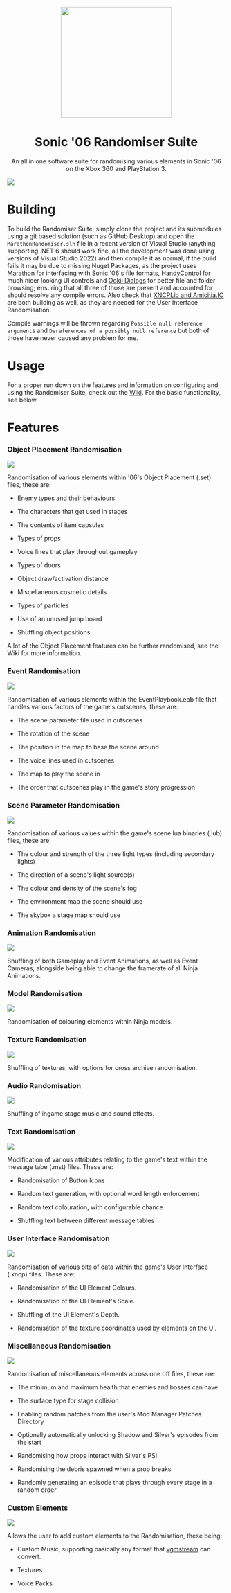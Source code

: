 <p align="center">
    <img src="https://raw.githubusercontent.com/Knuxfan24/Sonic-06-Randomiser-Suite/master/MarathonRandomiser/ExternalResources/Logo.png"
         width="256"/>
</p>

<h1 align="center">Sonic '06 Randomiser Suite</h1>

<p align="center">An all in one software suite for randomising various elements in Sonic '06 on the Xbox 360 and PlayStation 3.</p>

<img src="https://raw.githubusercontent.com/wiki/Knuxfan24/Sonic-06-Randomiser-Suite/images/tab_general.png">

# Building
To build the Randomiser Suite, simply clone the project and its submodules using a git based solution (such as GitHub Desktop) and open the `MarathonRandomiser.sln` file in a recent version of Visual Studio (anything supporting .NET 6 should work fine, all the development was done using versions of Visual Studio 2022) and then compile it as normal, if the build fails it may be due to missing Nuget Packages, as the project uses [Marathon](https://github.com/Big-Endian-32/Marathon) for interfacing with Sonic '06's file formats, [HandyControl](https://github.com/HandyOrg/HandyControl) for much nicer looking UI controls and [Ookii Dialogs](https://github.com/ookii-dialogs/ookii-dialogs-wpf) for better file and folder browsing; ensuring that all three of those are present and accounted for should resolve any compile errors. Also check that [XNCPLib and Amicitia.IO](https://github.com/crash5band/Shuriken) are both building as well, as they are needed for the User Interface Randomisation.

Compile warnings will be thrown regarding `Possible null reference argument`s and `Dereferences of a possibly null reference` but both of those have never caused any problem for me.

# Usage
For a proper run down on the features and information on configuring and using the Randomiser Suite, check out the [Wiki](https://github.com/Knuxfan24/Sonic-06-Randomiser-Suite/wiki). For the basic functionality, see below.

# Features

### Object Placement Randomisation

<img src="https://raw.githubusercontent.com/wiki/Knuxfan24/Sonic-06-Randomiser-Suite/images/tab_object_placement.png">

Randomisation of various elements within '06's Object Placement (.set) files, these are:

* Enemy types and their behaviours

* The characters that get used in stages

* The contents of item capsules

* Types of props

* Voice lines that play throughout gameplay

* Types of doors

* Object draw/activation distance

* Miscellaneous cosmetic details

* Types of particles

* Use of an unused jump board

* Shuffling object positions

A lot of the Object Placement features can be further randomised, see the Wiki for more information.

### Event Randomisation

<img src="https://raw.githubusercontent.com/wiki/Knuxfan24/Sonic-06-Randomiser-Suite/images/tab_event.png">

Randomisation of various elements within the EventPlaybook.epb file that handles various factors of the game's cutscenes, these are:

* The scene parameter file used in cutscenes

* The rotation of the scene

* The position in the map to base the scene around

* The voice lines used in cutscenes

* The map to play the scene in

* The order that cutscenes play in the game's story progression

### Scene Parameter Randomisation

<img src="https://raw.githubusercontent.com/wiki/Knuxfan24/Sonic-06-Randomiser-Suite/images/tab_scene.png">

Randomisation of various values within the game's scene lua binaries (.lub) files, these are:

* The colour and strength of the three light types (including secondary lights)

* The direction of a scene's light source(s)

* The colour and density of the scene's fog

* The environment map the scene should use

* The skybox a stage map should use

### Animation Randomisation

<img src="https://raw.githubusercontent.com/wiki/Knuxfan24/Sonic-06-Randomiser-Suite/images/tab_animations.png">

Shuffling of both Gameplay and Event Animations, as well as Event Cameras; alongside being able to change the framerate of all Ninja Animations.

### Model Randomisation

<img src="https://raw.githubusercontent.com/wiki/Knuxfan24/Sonic-06-Randomiser-Suite/images/tab_models.png">

Randomisation of colouring elements within Ninja models.

### Texture Randomisation

<img src="https://raw.githubusercontent.com/wiki/Knuxfan24/Sonic-06-Randomiser-Suite/images/tab_textures.png">

Shuffling of textures, with options for cross archive randomisation.

### Audio Randomisation

<img src="https://raw.githubusercontent.com/wiki/Knuxfan24/Sonic-06-Randomiser-Suite/images/tab_audio.png">

Shuffling of ingame stage music and sound effects.

### Text Randomisation

<img src="https://raw.githubusercontent.com/wiki/Knuxfan24/Sonic-06-Randomiser-Suite/images/tab_text.png">

Modification of various attributes relating to the game's text within the message tabe (.mst) files. These are:

* Randomisation of Button Icons

* Random text generation, with optional word length enforcement

* Random text colouration, with configurable chance

* Shuffling text between different message tables

### User Interface Randomisation

<img src="https://raw.githubusercontent.com/wiki/Knuxfan24/Sonic-06-Randomiser-Suite/images/tab_xncp.png">

Randomisation of various bits of data within the game's User Interface (.xncp) files. These are:

* Randomisation of the UI Element Colours.

* Randomisation of the UI Element's Scale.

* Shuffling of the UI Element's Depth.

* Randomisation of the texture coordinates used by elements on the UI.

### Miscellaneous Randomisation

<img src="https://raw.githubusercontent.com/wiki/Knuxfan24/Sonic-06-Randomiser-Suite/images/tab_miscellaneous.png">

Randomisation of miscellaneous elements across one off files, these are:

* The minimum and maximum health that enemies and bosses can have

* The surface type for stage collision

* Enabling random patches from the user's Mod Manager Patches Directory

* Optionally automatically unlocking Shadow and Silver's episodes from the start

* Randomising how props interact with Silver's PSI

* Randomising the debris spawned when a prop breaks

* Randomly generating an episode that plays through every stage in a random order

### Custom Elements

<img src="https://raw.githubusercontent.com/wiki/Knuxfan24/Sonic-06-Randomiser-Suite/images/tab_custom.png">

Allows the user to add custom elements to the Randomisation, these being:

* Custom Music, supporting basically any format that [vgmstream](https://github.com/vgmstream/vgmstream) can convert.

* Textures

* Voice Packs